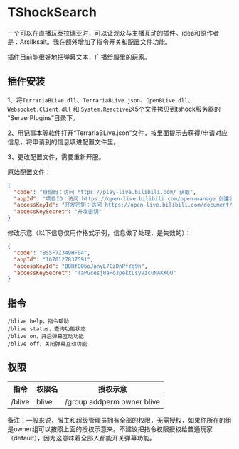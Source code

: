 # TShockSearch

一个可以在直播玩泰拉瑞亚时，可以让观众与主播互动的插件。idea和原作者是：ArsiIksait。我在额外增加了指令开关和配置文件功能。

插件目前能很好地把弹幕文本，广播给服里的玩家。


## 插件安装

1、将`TerrariaBLive.dll`、`TerrariaBLive.json`、`OpenBLive.dll`、`Websocket.Client.dll` 和 `System.Reactive`这5个文件拷贝到tshock服务器的 “ServerPlugins”目录下。

2、用记事本等软件打开“TerrariaBLive.json”文件，按里面提示去获得/申请对应信息，将申请到的信息填进配置文件里。

3、更改配置文件，需要重新开服。

原始配置文件：
```json
{
  "code": "身份码：访问 https://play-live.bilibili.com/ 获取",
  "appId": "项目ID：访问 https://open-live.bilibili.com/open-manage 创建项目",
  "accessKeyId": "开发密钥：访问 https://open-live.bilibili.com/document/quickStart.html 进行申请",
  "accessKeySecret": "开发密钥"
}
```

修改示意（以下信息仅用作格式示例，信息做了处理，是失效的）：
```json
{
  "code": "BS5F7Z349HF04",
  "appId": "1670127837591",
  "accessKeyId": "B8HfOO6oJanyL7CzDnPfYg9h",
  "accessKeySecret": "TaPGcesj0aPoJpektLsyVzcuNAKKOU"
}
```


## 指令
```
/blive help，指令帮助
/blive status，查询功能状态
/blive on，开启弹幕互动功能
/blive off，关闭弹幕互动功能
```

## 权限
| 指令 | 权限名 | 授权示意 |
| --- | --- | --- |
| /blive | blive | /group addperm owner blive  |
备注：一般来说，服主和超级管理员拥有全部的权限，无需授权，如果你所在的组是owner组可以按照上面的授权示意来。不建议把指令权限授权给普通玩家（default），因为这意味着全部人都能开关弹幕功能。